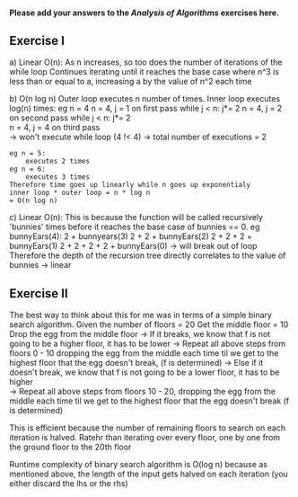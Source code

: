 #### Please add your answers to the ***Analysis of  Algorithms*** exercises here.

## Exercise I

a) Linear O(n):
    As n increases, so too does the number of iterations of the while loop
    Continues iterating until it reaches the base case where n^3 is less than or equal to a,
    increasing a by the value of n^2 each time

b) O(n log n)
    Outer loop executes n number of times. 
    Inner loop executes log(n) times:
    eg n = 4
        n = 4, j = 1 on first pass
        while j < n:
            j*= 2
        n = 4, j = 2 on second pass
        while j < n:
            j*= 2    
        n = 4, j = 4 on third pass    
        -> won't execute while loop (4 !< 4)
        -> total number of executions = 2
    
    eg n = 5:
        executes 2 times
    eg n = 6:
        executes 3 times    
    Therefore time goes up linearly while n goes up exponentialy 
    inner loop * outer loop = n * log n
    = O(n log n)    

c) Linear O(n):
   This is because the function will be called recursively 'bunnies' times before it reaches the base case of bunnies == 0.
   eg bunnyEars(4):
      2 + bunnyears(3)
      2 + 2 + bunnyEars(2)
      2 + 2 + 2 + bunnyEars(1)
      2 + 2 + 2 + 2 + bunnyEars(0) -> will break out of loop 
    Therefore the depth of the recursion tree directly correlates to the value of bunnies -> linear 


## Exercise II
The best way to think about this for me was in terms of a simple binary search algorithm.
Given the number of floors = 20
Get the middle floor = 10
Drop the egg from the middle floor
 -> If it breaks, we know that f is not going to be a higher floor, it has to be lower
        -> Repeat all above steps from floors 0 - 10 dropping the egg from the middle each time til we get to the highest floor that the egg doesn't break, (f is determined)
 -> Else if it doesn't break, we know that f is not going to be a lower floor, it has to be higher   
       -> Repeat all above steps from floors 10 - 20, dropping the egg from the middle each time til we get to the highest floor that the egg doesn't break (f is determined)

This is efficient because the number of remaining floors to search on each iteration is halved. Ratehr than iterating over every floor, one by one from the ground floor to the 20th floor

Runtime complexity of binary search algorithm is O(log n) because as mentioned above, the length of the input gets halved on each iteration (you either discard the lhs or the rhs)